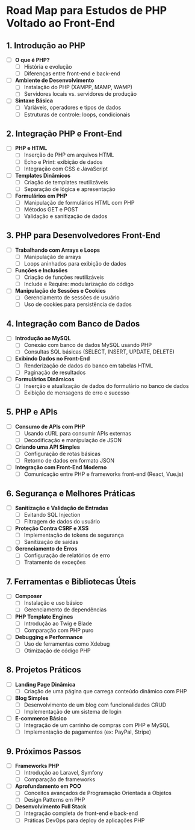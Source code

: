# Road Map para Estudos de PHP Voltado ao Front-End

## 1. Introdução ao PHP

- [ ] **O que é PHP?**
  - [ ] História e evolução
  - [ ] Diferenças entre front-end e back-end
- [ ] **Ambiente de Desenvolvimento**
  - [ ] Instalação do PHP (XAMPP, MAMP, WAMP)
  - [ ] Servidores locais vs. servidores de produção
- [ ] **Sintaxe Básica**
  - [ ] Variáveis, operadores e tipos de dados
  - [ ] Estruturas de controle: loops, condicionais

## 2. Integração PHP e Front-End

- [ ] **PHP e HTML**
  - [ ] Inserção de PHP em arquivos HTML
  - [ ] Echo e Print: exibição de dados
  - [ ] Integração com CSS e JavaScript
- [ ] **Templates Dinâmicos**
  - [ ] Criação de templates reutilizáveis
  - [ ] Separação de lógica e apresentação
- [ ] **Formulários em PHP**
  - [ ] Manipulação de formulários HTML com PHP
  - [ ] Métodos GET e POST
  - [ ] Validação e sanitização de dados

## 3. PHP para Desenvolvedores Front-End

- [ ] **Trabalhando com Arrays e Loops**
  - [ ] Manipulação de arrays
  - [ ] Loops aninhados para exibição de dados
- [ ] **Funções e Inclusões**
  - [ ] Criação de funções reutilizáveis
  - [ ] Include e Require: modularização do código
- [ ] **Manipulação de Sessões e Cookies**
  - [ ] Gerenciamento de sessões de usuário
  - [ ] Uso de cookies para persistência de dados

## 4. Integração com Banco de Dados

- [ ] **Introdução ao MySQL**
  - [ ] Conexão com banco de dados MySQL usando PHP
  - [ ] Consultas SQL básicas (SELECT, INSERT, UPDATE, DELETE)
- [ ] **Exibindo Dados no Front-End**
  - [ ] Renderização de dados do banco em tabelas HTML
  - [ ] Paginação de resultados
- [ ] **Formulários Dinâmicos**
  - [ ] Inserção e atualização de dados do formulário no banco de dados
  - [ ] Exibição de mensagens de erro e sucesso

## 5. PHP e APIs

- [ ] **Consumo de APIs com PHP**
  - [ ] Usando cURL para consumir APIs externas
  - [ ] Decodificação e manipulação de JSON
- [ ] **Criando uma API Simples**
  - [ ] Configuração de rotas básicas
  - [ ] Retorno de dados em formato JSON
- [ ] **Integração com Front-End Moderno**
  - [ ] Comunicação entre PHP e frameworks front-end (React, Vue.js)

## 6. Segurança e Melhores Práticas

- [ ] **Sanitização e Validação de Entradas**
  - [ ] Evitando SQL Injection
  - [ ] Filtragem de dados do usuário
- [ ] **Proteção Contra CSRF e XSS**
  - [ ] Implementação de tokens de segurança
  - [ ] Sanitização de saídas
- [ ] **Gerenciamento de Erros**
  - [ ] Configuração de relatórios de erro
  - [ ] Tratamento de exceções

## 7. Ferramentas e Bibliotecas Úteis

- [ ] **Composer**
  - [ ] Instalação e uso básico
  - [ ] Gerenciamento de dependências
- [ ] **PHP Template Engines**
  - [ ] Introdução ao Twig e Blade
  - [ ] Comparação com PHP puro
- [ ] **Debugging e Performance**
  - [ ] Uso de ferramentas como Xdebug
  - [ ] Otimização de código PHP

## 8. Projetos Práticos

- [ ] **Landing Page Dinâmica**
  - [ ] Criação de uma página que carrega conteúdo dinâmico com PHP
- [ ] **Blog Simples**
  - [ ] Desenvolvimento de um blog com funcionalidades CRUD
  - [ ] Implementação de um sistema de login
- [ ] **E-commerce Básico**
  - [ ] Integração de um carrinho de compras com PHP e MySQL
  - [ ] Implementação de pagamentos (ex: PayPal, Stripe)

## 9. Próximos Passos

- [ ] **Frameworks PHP**
  - [ ] Introdução ao Laravel, Symfony
  - [ ] Comparação de frameworks
- [ ] **Aprofundamento em POO**
  - [ ] Conceitos avançados de Programação Orientada a Objetos
  - [ ] Design Patterns em PHP
- [ ] **Desenvolvimento Full Stack**
  - [ ] Integração completa de front-end e back-end
  - [ ] Práticas DevOps para deploy de aplicações PHP
